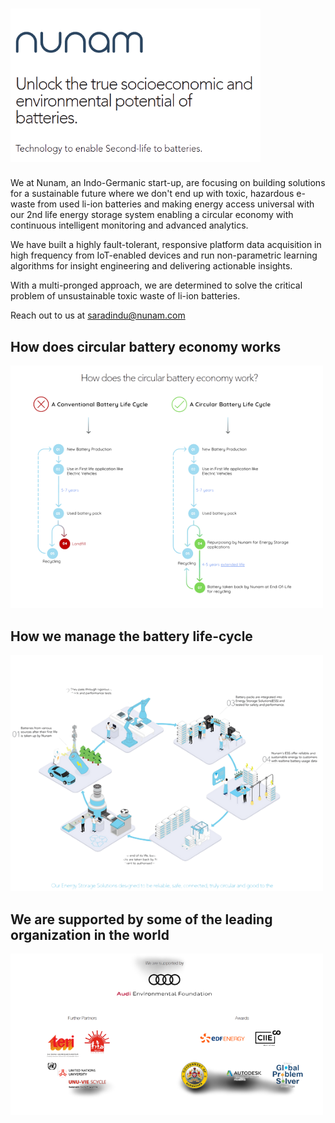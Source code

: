 # [<img src="https://github.com/Nunam-Energy/.github/raw/main/profile/pic4.png" width="400">](https://www.nunam.com)

We at Nunam, an Indo-Germanic start-up, are focusing on building solutions for a sustainable future where we don't end up with toxic, hazardous e-waste from used li-ion batteries and making energy access universal with our 2nd life energy storage system enabling a circular economy with continuous intelligent monitoring and advanced analytics.

We have built a highly fault-tolerant, responsive platform data acquisition in high frequency from IoT-enabled devices and run non-parametric learning algorithms for insight engineering and delivering actionable insights.

With a multi-pronged approach, we are determined to solve the critical problem of unsustainable toxic waste of li-ion batteries. 

Reach out to us at [saradindu@nunam.com](mailto:saradindu@nunam.com)

## How does circular battery economy works

<img src="https://github.com/Nunam-Energy/.github/raw/main/profile/pic1.png" width="500"/>

## How we manage the battery life-cycle

<img src="https://github.com/Nunam-Energy/.github/raw/main/profile/pic2.png" width="500"/>

## We are supported by some of the leading organization in the world

<img src="https://github.com/Nunam-Energy/.github/raw/main/profile/pic3.png" width="500"/>

